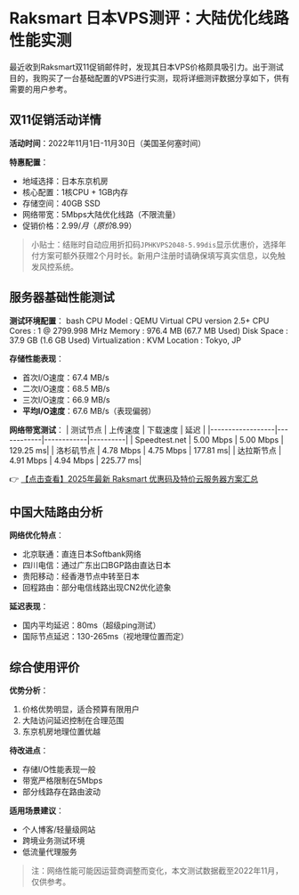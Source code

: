 # Raksmart 日本VPS测评：大陆优化线路性能实测

最近收到Raksmart双11促销邮件时，发现其日本VPS价格颇具吸引力。出于测试目的，我购买了一台基础配置的VPS进行实测，现将详细测评数据分享如下，供有需要的用户参考。

## 双11促销活动详情

**活动时间**：2022年11月1日-11月30日（美国圣何塞时间）

**特惠配置**：
- 地域选择：日本东京机房
- 核心配置：1核CPU + 1GB内存
- 存储空间：40GB SSD
- 网络带宽：5Mbps大陆优化线路（不限流量）
- 促销价格：$2.99/月（原价$8.99）

> 小贴士：结账时自动应用折扣码`JPHKVPS2048-5.99dis`显示优惠价，选择年付方案可额外获赠2个月时长。新用户注册时请确保填写真实信息，以免触发风控系统。

## 服务器基础性能测试

**测试环境配置**：
bash
CPU Model    : QEMU Virtual CPU version 2.5+
CPU Cores    : 1 @ 2799.998 MHz
Memory       : 976.4 MB (67.7 MB Used)
Disk Space   : 37.9 GB (1.6 GB Used)
Virtualization : KVM
Location     : Tokyo, JP

**存储性能表现**：
- 首次I/O速度：67.4 MB/s
- 二次I/O速度：68.5 MB/s
- 三次I/O速度：66.9 MB/s
- **平均I/O速度**：67.6 MB/s（表现偏弱）

**网络带宽测试**：
| 测试节点         | 上传速度   | 下载速度   | 延迟     |
|------------------|------------|------------|----------|
| Speedtest.net    | 5.00 Mbps  | 5.00 Mbps  | 129.25 ms|
| 洛杉矶节点       | 4.78 Mbps  | 4.75 Mbps  | 177.81 ms|
| 达拉斯节点       | 4.91 Mbps  | 4.94 Mbps  | 225.77 ms|

👉 [【点击查看】2025年最新 Raksmart 优惠码及特价云服务器方案汇总](https://bit.ly/raksmart)

## 中国大陆路由分析

**网络优化特点**：
- 北京联通：直连日本Softbank网络
- 四川电信：通过广东出口BGP路由直达日本
- 贵阳移动：经香港节点中转至日本
- 回程路由：部分电信线路出现CN2优化迹象

**延迟表现**：
- 国内平均延迟：80ms（超级ping测试）
- 国际节点延迟：130-265ms（视地理位置而定）

## 综合使用评价

**优势分析**：
1. 价格优势明显，适合预算有限用户
2. 大陆访问延迟控制在合理范围
3. 东京机房地理位置优越

**待改进点**：
- 存储I/O性能表现一般
- 带宽严格限制在5Mbps
- 部分线路存在路由波动

**适用场景建议**：
- 个人博客/轻量级网站
- 跨境业务测试环境
- 低流量代理服务

> 注：网络性能可能因运营商调整而变化，本文测试数据截至2022年11月，仅供参考。